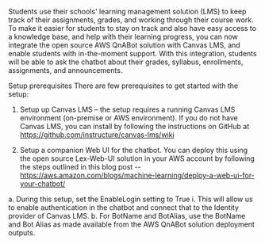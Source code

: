 Students use their schools' learning management solution (LMS) to keep track of their assignments, grades, and working through their course work. To make it easier for students to stay on track and also have easy access to a knowledge base, and help with their learning progress, you can now integrate the open source AWS QnABot solution with Canvas LMS, and enable students with in-the-moment support. With this integration, students will be able to ask the chatbot about their grades, syllabus, enrollments, assignments, and announcements. 

Setup prerequisites
There are few prerequisites to get started with the setup: 
1.	Setup up Canvas LMS – the setup requires a running Canvas LMS environment (on-premise or AWS environment). If you do not have Canvas LMS, you can install by following the instructions on GitHub at https://github.com/instructure/canvas-lms/wiki

2.	Setup a companion Web UI for the chatbot. You can deploy this using the open source Lex-Web-UI solution in your AWS account by following the steps outlined in this blog post -- https://aws.amazon.com/blogs/machine-learning/deploy-a-web-ui-for-your-chatbot/ 

a.	During this setup, set the EnableLogin setting to True
i.	This will allow us to enable authentication in the chatbot and connect that to the Identity provider of Canvas LMS. 
b.	For BotName and BotAlias, use the BotName and Bot Alias as made available from the AWS QnABot solution deployment outputs. 
